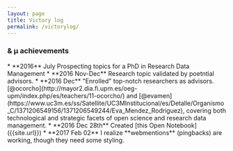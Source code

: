 ```yaml
---
layout: page
title: Victory log
permalink: /victorylog/
---
```


<h3>& µ achievements</h3>
* **2016** July Prospecting topics for a PhD in Research Data Management
* **2016 Nov-Dec** Research topic validated by poetntial advisors.
* **2016 Dec** "Enrolled" top-notch researchers as advisors. [@ocorcho](http://mayor2.dia.fi.upm.es/oeg-upm/index.php/es/teachers/11-ocorcho/) and [@evamen](https://www.uc3m.es/ss/Satellite/UC3MInstitucional/es/Detalle/Organismo_C/1371206549156/1371206549244/Eva_Mendez_Rodriguez),
covering both technological and strategic facets of open science and research data management.
* **2016 Dec 28th** Created [this Open Notebook]({{site.url}})
* **2017 Feb 02** I realize **webmentions** (pingbacks) are working, though they need some styling.
